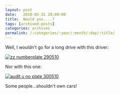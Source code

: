 ```yaml
---
layout: post
date:	2010-05-31 20:09:00
title:  Would you....?
tags: [archived-posts]
categories: archives
permalink: /:categories/:year/:month/:day/:title/
---
```

Well, I wouldn't go for a long drive with this driver:

<a href="http://s967.photobucket.com/albums/ae160/pedoral/?action=view&current=IMG_5579.jpg" target="_blank"><img src="http://i967.photobucket.com/albums/ae160/pedoral/IMG_5579.jpg" border="0" alt="zz numberplate 290510"></a>


Nor with this one:


<a href="http://s967.photobucket.com/albums/ae160/pedoral/?action=view&current=IMG_5699.jpg" target="_blank"><img src="http://i967.photobucket.com/albums/ae160/pedoral/IMG_5699.jpg" border="0" alt="audit u no plate 300510"></a>


Some people...shouldn't own cars!
